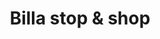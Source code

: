 ---
title: "Billa stop & shop"
url: /linz/billa-stop-und-shop-friedhofstrasse/
shop: Lebensmittel
---